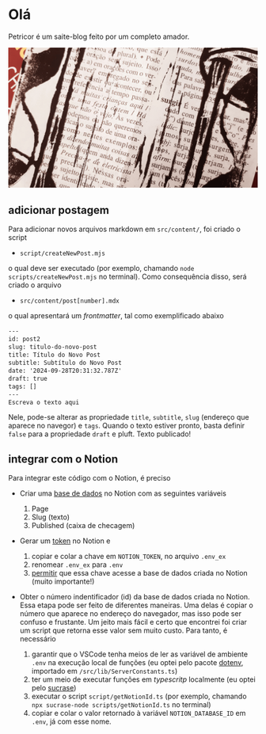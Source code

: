 # Olá

Petricor é um saite-blog feito por um completo amador.

![Logo do Petricor](public/file.png)

## adicionar postagem

Para adicionar novos arquivos markdown em `src/content/`, foi criado o script

* `script/createNewPost.mjs`

o qual deve ser executado (por exemplo, chamando `node scripts/createNewPost.mjs` no terminal). Como consequência disso, será criado o arquivo

* `src/content/post[number].mdx`

o qual apresentará um _frontmatter_, tal como exemplificado abaixo

```
---
id: post2
slug: titulo-do-novo-post
title: Título do Novo Post
subtitle: Subtítulo do Novo Post
date: '2024-09-28T20:31:32.787Z'
draft: true
tags: []
---
Escreva o texto aqui
```

Nele, pode-se alterar as propriedade `title`, `subtitle`, `slug` (endereço que aparece no navegor) e `tags`. Quando o texto estiver pronto, basta definir `false` para a propriedade `draft` e pluft. Texto publicado!

## integrar com o Notion

Para integrar este código com o Notion, é preciso

  * Criar uma [base de dados](https://www.notion.so/pt/help/create-a-database) no Notion com as seguintes variáveis
    1. Page
    2. Slug (texto)
    3. Published (caixa de checagem)

  * Gerar um [token](https://notion.com/my-integrations) no Notion e
    1. copiar e colar a chave em `NOTION_TOKEN`, no arquivo `.env_ex`
    2. renomear `.env_ex` para `.env`
    3. [permitir](https://www.notion.so/pt/help/add-and-manage-connections-with-the-api) que essa chave acesse a base de dados criada no Notion (muito importante!)

  * Obter o número indentificador (id) da base de dados criada no Notion. Essa etapa pode ser feito de diferentes maneiras. Uma delas é copiar o número que aparece no endereço do navegador, mas isso pode ser confuso e frustante. Um jeito mais fácil e certo que encontrei foi criar um script que retorna esse valor sem muito custo. Para tanto, é necessário
    1. garantir que o VSCode tenha meios de ler as variável de ambiente `.env` na execução local de funções (eu optei pelo pacote [dotenv](https://www.npmjs.com/package/dotenv), importado em `/src/lib/ServerConstants.ts`)
    2. ter um meio de executar funções em _typescritp_ localmente (eu optei pelo [sucrase](https://www.npmjs.com/package/sucrase))
    3. executar o script `script/getNotionId.ts` (por exemplo, chamando `npx sucrase-node scripts/getNotionId.ts` no terminal)
    4. copiar e colar o valor retornado à variável `NOTION_DATABASE_ID` em `.env`, já com esse nome.

    
